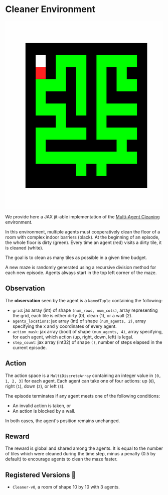 # Cleaner Environment

<p align="center">
        <img src="../env_anim/cleaner.gif" height="600"/>
</p>

We provide here a JAX jit-able implementation of the [Multi-Agent Cleaning](https://github.com/Bigpig4396/Multi-Agent-Reinforcement-Learning-Environment#multi-agent-cleaner)
environment.

In this environment, multiple agents must cooperatively clean the floor of a room with complex indoor barriers (black).
At the beginning of an episode, the whole floor is dirty (green).
Every time an agent (red) visits a dirty tile, it is cleaned (white).

The goal is to clean as many tiles as possible in a given time budget.

A new maze is randomly generated using a recursive division method for each new episode. Agents always start in the top left corner of the maze.

## Observation

The **observation** seen by the agent is a `NamedTuple` containing the following:

- `grid`: jax array (int) of shape `(num_rows, num_cols)`, array representing the grid, each tile is either dirty (0),
  clean (1), or a wall (2).
- `agents_locations`: jax array (int) of shape `(num_agents, 2)`, array specifying the x and y coordinates of every agent.
- `action_mask`: jax array (bool) of shape `(num_agents, 4)`, array specifying, for each agent, which action
  (up, right, down, left) is legal.
- `step_count`: jax array (int32) of shape `()`, number of steps elapsed in the current episode.

## Action

The action space is a `MultiDiscreteArray` containing an integer value in `[0, 1, 2, 3]` for each agent.
Each agent can take one of four actions: up (`0`), right (`1`), down (`2`), or left (`3`).

The episode terminates if any agent meets one of the following conditions:

- An invalid action is taken, or
- An action is blocked by a wall.

In both cases, the agent's position remains unchanged.

## Reward

The reward is global and shared among the agents. It is equal to the number of tiles which were cleaned during the time step, minus a penalty (0.5 by default) to encourage agents to clean the maze faster.

## Registered Versions 📖

- `Cleaner-v0`, a room of shape 10 by 10 with 3 agents.
